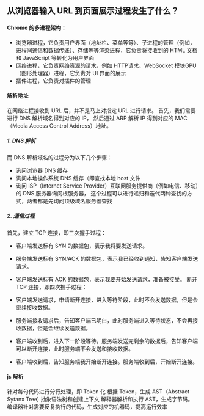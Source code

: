 ## 从浏览器输入 URL 到页面展示过程发生了什么？

#### Chrome 的多进程架构：
- 浏览器进程，它负责用户界面（地址栏、菜单等等）、子进程的管理（例如，进程间通信和数据传递）、存储等等渲染进程，它负责将接收到的 HTML 文档和 JavaScript 等转化为用户界面
- 网络进程，它负责网络资源的请求，例如 HTTP请求、WebSocket 模块GPU（图形处理器）进程，它负责对 UI 界面的展示
- 插件进程，它负责对插件的管理

#### 解析地址
在网络进程接收到 URL 后，并不是马上对指定 URL 进行请求。
首先，我们需要进行 DNS 解析域名得到对应的 IP，
然后通过 ARP 解析 IP 得到对应的 MAC（Media Access Control Address）地址。

##### 1. DNS 解析
而 DNS 解析域名的过程分为以下几个步骤：
- 询问浏览器 DNS 缓存
- 询问本地操作系统 DNS 缓存（即查找本地 host 文件
- 询问 ISP（Internet Service Provider）互联网服务提供商（例如电信、移动）的 DNS 服务器询问根服务器，
这个过程可以进行递归和迭代两种查找的方式，两者都是先询问顶级域名服务器查找

##### 2. 通信过程
首先，建立 TCP 连接，即三次握手过程：
- 客户端发送标有 SYN 的数据包，表示我将要发送请求。
- 服务端发送标有 SYN/ACK 的数据包，表示我已经收到通知，告知客户端发送请求。
- 客户端发送标有 ACK 的数据包，表示我要开始发送请求，准备被接受。
断开 TCP 连接，即四次握手过程：

- 客户端发送请求，申请断开连接，进入等待阶段，此时不会发送数据，但是会继续接收数据。
- 服务端接收请求后，告知客户端已明白，此时服务端进入等待状态，不会再接收数据，但是会继续发送数据。
- 客户端收到后，进入下一阶段等待。服务端发送完剩余的数据后，告知客户端可以断开连接，此时服务端不会发送和接收数据。
- 客户端收到后，告知服务端我开始断开连接。服务端收到后，开始断开连接。

#### js 解析
针对每句代码进行分行处理，即 Token 化
根据 Token，生成 AST（Abstract Sytanx Tree) 抽象语法树和创建上下文
解释器解析和执行 AST，生成字节码。
编译器针对需要反复执行的代码，生成对应的机器码，提高运行效率

